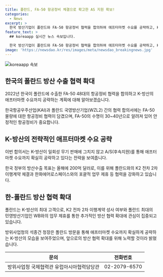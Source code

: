 ```yaml
---
title: 폴란드, FA-50 항공정비 체결으로 확고한 AS 지원 확보!
categories:
  - News
excerpt: >
  한국 방산기업이 폴란드와 FA-50 항공정비 협력을 합의하여 애프터마켓 수요를 공략하고, K2 전차 2차 이행계약도 협의 중이다. 이에 방위사업청은 폴란드 방문을 통해 협력 체결을 완료하고 앞으로의 방산 협력을 논의할 예정이라고 밝혔다. K-방산은 일회성 무기 판매뿐 아니라 A/S(후속지원)도 고려하며 애프터마켓 수요까지 공략하고 있다. 폴란드와의 협력으로 지난해 170억 달러를 달성한 K-방산은 올해에는 200억 달러의 방산수출을 목표로 삼고 있다.
feature_text: >
  ## koreaapp 실시간 뉴스 속보입니다.

  한국 방산기업이 폴란드와 FA-50 항공정비 협력을 합의하여 애프터마켓 수요를 공략하고, K2 전차 2차 이행계약도 협의 중이다. 이에 방위사업청은 폴란드 방문을 통해 협력 체결을 완료하고 앞으로의 방산 협력을 논의할 예정이라고 밝혔다. K-방산은 일회성 무기 판매뿐 아니라 A/S(후속지원)도 고려하며 애프터마켓 수요까지 공략하고 있다. 폴란드와의 협력으로 지난해 170억 달러를 달성한 K-방산은 올해에는 200억 달러의 방산수출을 목표로 삼고 있다.
image: 'https://newsdao.kr/res/images/meta/newsdao_breakingnews.jpg'
---
```


<p><img src="https://newsdao.kr/res/images/meta/newsdao_breakingnews.jpg" alt="koreaapp 속보" /></p>

<h2 data-ke-size="size26">한국의 폴란드 방산 수출 협력 확대</h2>

<p data-ke-size="size16">2022년 한국이 폴란드에 수출한 FA-50 48대의 항공정비 협력을 합의하고 K-방산의 애프터마켓 수요까지 공략하는 계획에 대해 알아보겠습니다.</p>

<p data-ke-size="size16">한국항공우주산업(KAI)과 폴란드 국영방산기업(WZL2) 간의 협력 합의서에는 FA-50 물량에 대한 항공정비 협력이 담겼으며, FA-50의 수명이 30~40년으로 알려져 있어 안정적인 항공정비가 중요합니다.</p>

<h2 data-ke-size="size26">K-방산의 전략적인 애프터마켓 수요 공략</h2>

<p data-ke-size="size16">이번 합의서는 K-방산이 일회성 무기 판매에 그치지 않고 A/S(후속지원)를 통해 애프터마켓 수요까지 확실히 공략하고 있다는 전략을 보여줍니다.</p>

<p data-ke-size="size16">한국 정부의 방산수출 목표는 올해에 200억 달러로, 이를 위해 폴란드와의 K2 전차 2차 이행계약 체결과 한화에어로스페이스와의 포괄적 업무 제휴 등 협력을 강화하고 있습니다.</p>

<h2 data-ke-size="size26">한-폴란드 방산 협력 확대</h2>

<p data-ke-size="size16">폴란드는 K-방산의 최대 고객으로, K2 전차 2차 이행계약 성사 여부와 폴란드 최대의 민영방산기업인 WB와의 업무 제휴를 통한 추가적인 방산 협력 확대에 관심이 집중되고 있습니다.</p>

<p data-ke-size="size16">방위사업청의 석종건 청장은 폴란드 방문을 통해 애프터마켓 수요까지 확실하게 공략하는 K-방산의 모습을 보여주었으며, 앞으로의 방산 협력 확대를 위해 노력할 것이라 밝혔습니다.</p>

<p data-ke-size="size16"></p>

<table>
    <thead>
        <tr>
            <th>문의</th>
            <th>전화번호</th>
        </tr>
    </thead>
    <tbody>
        <tr>
            <td>방위사업청 국제협력관 유럽아시아협력담당관</td>
            <td>02-2079-6570</td>
        </tr>
    </tbody>
</table>

<p data-ke-size="size16"></p>

<p data-ke-size="size16"></p>

<p data-ke-size="size16"></p>

